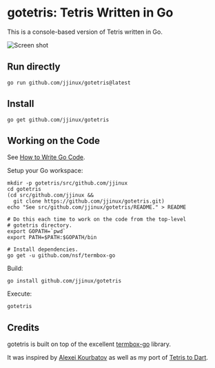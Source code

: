 # gotetris: Tetris Written in Go

This is a console-based version of Tetris written in Go.

![Screen shot](https://raw.githubusercontent.com/jjinux/gotetris/master/screen_shot.png)

## Run directly

	go run github.com/jjinux/gotetris@latest

## Install

	go get github.com/jjinux/gotetris

## Working on the Code

See [How to Write Go Code](https://golang.org/doc/code.html).

Setup your Go workspace:

	mkdir -p gotetris/src/github.com/jjinux
	cd gotetris
	(cd src/github.com/jjinux &&
	  git clone https://github.com/jjinux/gotetris.git)
	echo "See src/github.com/jjinux/gotetris/README." > README

	# Do this each time to work on the code from the top-level
	# gotetris directory.
	export GOPATH=`pwd`
	export PATH=$PATH:$GOPATH/bin

	# Install dependencies.
	go get -u github.com/nsf/termbox-go

Build:

	go install github.com/jjinux/gotetris

Execute:

	gotetris

## Credits

gotetris is built on top of the excellent
[termbox-go](https://github.com/nsf/termbox-go) library.

It was inspired by [Alexei Kourbatov](http://www.javascripter.net) as
well as my port of [Tetris to Dart](http://code.google.com/p/tetris-in-dart/).

